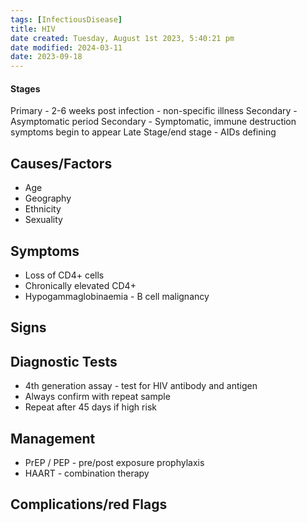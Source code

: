 ```yaml
---
tags: [InfectiousDisease]
title: HIV
date created: Tuesday, August 1st 2023, 5:40:21 pm
date modified: 2024-03-11
date: 2023-09-18
---
```

#### Stages

Primary - 2-6 weeks post infection - non-specific illness
Secondary - Asymptomatic period
Secondary - Symptomatic, immune destruction symptoms begin to appear
Late Stage/end stage - AIDs defining

## Causes/Factors

- Age
- Geography
- Ethnicity
- Sexuality

## Symptoms

- Loss of CD4+ cells
- Chronically elevated CD4+
- Hypogammaglobinaemia - B cell malignancy

## Signs

## Diagnostic Tests

- 4th generation assay - test for HIV antibody and antigen
- Always confirm with repeat sample
- Repeat after 45 days if high risk

## Management

- PrEP / PEP - pre/post exposure prophylaxis
- HAART - combination therapy

## Complications/red Flags
